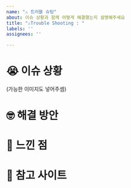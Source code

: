 ```yaml
---
name: "⚠ 트러블 슈팅"
about: 이슈 상황과 함께 어떻게 해결했는지 설명해주세요
title: "⚠Trouble Shooting : "
labels: ''
assignees: ''

---
```


# 😭 이슈 상황
(가능한 이미지도 넣어주셈)

# 🤓 해결 방안

# 🧐 느낀 점

# 📌 참고 사이트
